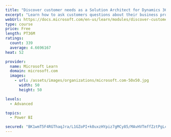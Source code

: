 ```yaml
---
title: "Discover customer needs as a Solution Architect for Dynamics 365 and Power Platform"
excerpt: "Learn how to ask customers questions about their business processes and feature requirements to create a viable solution."
webUrl: https://docs.microsoft.com/en-us/learn/modules/discover-customer-needs/
type: course
price: Free
length: PT36M
ratings:
  count: 339
  average: 4.6696167
heat: 52

provider:
  name: Microsoft Learn
  domain: microsoft.com
  images:
    - url: /assets/images/organizations/microsoft.com-50x50.jpg
      width: 50
      height: 50

levels:
  - Advanced

topics:
  - Power BI

secured: "BK1wmT5F4RGThaqJra/L1GZoPI+k0uxzHYpiz7gMCy85/MAvHVTmffZztPgLcyWVln0eN72J3CZQ/rU3x4d8jFsCPFIWXEj/C/Nml0UntnV9StkJLGBafO3sBGsBF+5KJEIwJfZf5SZjkDD0kx/KbyxVxhm3eFSTBIjF/HAwJfs/tsrYuk//J/S66FeZ9WbJDuLK30peDQcWkEmb1CF8shWHm1H0wI17yPt3sRv7K7Lbi4TTYa/WFFI6CohN+9xGS3NF0TxG1rxStdU39aAruKHE/Ho/Dc9kf+b4ZTnWvJ6thB3ADxq7OWgPfn4dUIemyOQ0vea4dqoJHGNLo8FJI7ra8iquOhwJ+PzozI+uZmYwvtBY56IsfX1lYmUzWj3SX0KnK3d0UvMBIlwLYAWn1Q==;g62wqEPgiETxN6ZM6DV1zw=="
---
```


